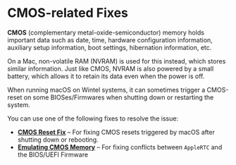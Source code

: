 # CMOS-related Fixes
**CMOS** (complementary metal-oxide-semiconductor) memory holds important data such as date, time, hardware configuration information, auxiliary setup information, boot settings, hibernation information, etc. 

On a Mac, non-volatile RAM (NVRAM) is used for this instead, which stores similar information. Just like CMOS, NVRAM is also powered by a small battery, which allows it to retain its data even when the power is off.

When running macOS on Wintel systems, it can sometimes trigger a CMOS-reset on some BIOSes/Firmwares when shutting down or restarting the system.

You can use one of the following fixes to resolve the issue:

- [**CMOS Reset Fix**](https://github.com/5T33Z0/OC-Little-Translated/tree/main/06_CMOS-related_Fixes/CMOS_Reset_Fix) – For fixing CMOS resets triggered by macOS after shutting down or rebooting.
- [**Emulating CMOS Memory**](https://github.com/5T33Z0/OC-Little-Translated/tree/main/06_CMOS-related_Fixes/Emulating_CMOS) – For fixing conflicts between `AppleRTC` and the BIOS/UEFI Firmware
